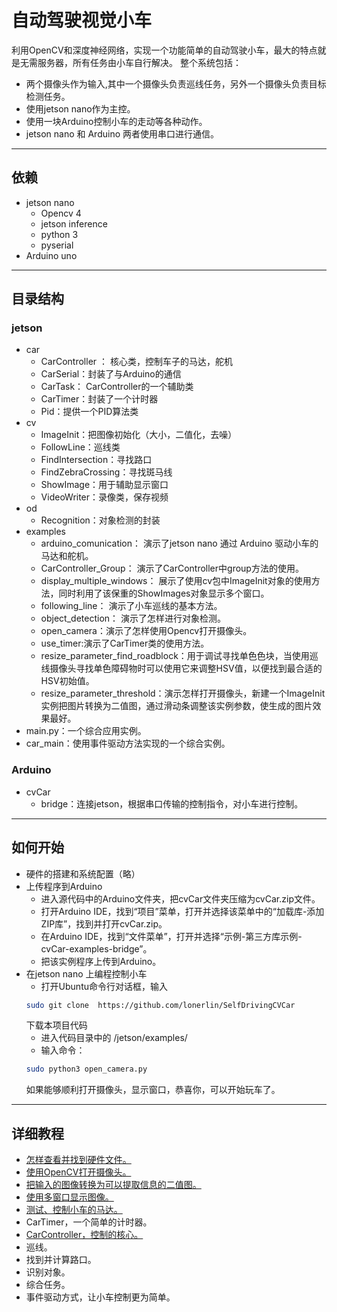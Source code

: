 # 自动驾驶视觉小车

利用OpenCV和深度神经网络，实现一个功能简单的自动驾驶小车，最大的特点就是无需服务器，所有任务由小车自行解决。
整个系统包括：
- 两个摄像头作为输入,其中一个摄像头负责巡线任务，另外一个摄像头负责目标检测任务。
- 使用jetson nano作为主控。
- 使用一块Arduino控制小车的走动等各种动作。
- jetson nano 和 Arduino 两者使用串口进行通信。
***
## 依赖
- jetson nano
    - Opencv 4
    - jetson inference
    - python 3
    - pyserial
- Arduino uno
***
## 目录结构
### jetson
- car
    - CarController ： 核心类，控制车子的马达，舵机
    - CarSerial：封装了与Arduino的通信
    - CarTask： CarController的一个辅助类
    - CarTimer：封装了一个计时器
    - Pid：提供一个PID算法类
- cv
    - ImageInit：把图像初始化（大小，二值化，去噪）
    - FollowLine：巡线类
    - FindIntersection：寻找路口
    - FindZebraCrossing：寻找斑马线
    - ShowImage：用于辅助显示窗口
    - VideoWriter：录像类，保存视频    
- od
    - Recognition：对象检测的封装
- examples
    - arduino_comunication： 演示了jetson nano 通过 Arduino 驱动小车的马达和舵机。
    - CarController_Group： 演示了CarController中group方法的使用。
    - display_multiple_windows： 展示了使用cv包中ImageInit对象的使用方法，同时利用了该保重的ShowImages对象显示多个窗口。
    - following_line： 演示了小车巡线的基本方法。
    - object_detection： 演示了怎样进行对象检测。
    - open_camera：演示了怎样使用Opencv打开摄像头。
    - use_timer:演示了CarTimer类的使用方法。
    - resize_parameter_find_roadblock：用于调试寻找单色色块，当使用巡线摄像头寻找单色障碍物时可以使用它来调整HSV值，以便找到最合适的HSV初始值。
    - resize_parameter_threshold：演示怎样打开摄像头，新建一个ImageInit实例把图片转换为二值图，通过滑动条调整该实例参数，使生成的图片效果最好。
- main.py：一个综合应用实例。
- car_main：使用事件驱动方法实现的一个综合实例。

### Arduino
- cvCar
    - bridge：连接jetson，根据串口传输的控制指令，对小车进行控制。
***
## 如何开始
- 硬件的搭建和系统配置（略）
- 上传程序到Arduino
    - 进入源代码中的Arduino文件夹，把cvCar文件夹压缩为cvCar.zip文件。
    - 打开Arduino IDE，找到“项目”菜单，打开并选择该菜单中的“加载库-添加ZIP库”，找到并打开cvCar.zip。
    - 在Arduino IDE，找到“文件菜单”，打开并选择“示例-第三方库示例-cvCar-examples-bridge”。
    - 把该实例程序上传到Arduino。
- 在jetson nano 上编程控制小车
    - 打开Ubuntu命令行对话框，输入
    ```bash
    sudo git clone  https://github.com/lonerlin/SelfDrivingCVCar
    ```
     下载本项目代码
    - 进入代码目录中的 /jetson/examples/
    - 输入命令：
    ```bash
    sudo python3 open_camera.py
    ```
    如果能够顺利打开摄像头，显示窗口，恭喜你，可以开始玩车了。
***
## 详细教程
- [怎样查看并找到硬件文件。](https://github.com/lonerlin/SelfDrivingCVCar/blob/testing/Tutorial/find_devices.md)
- [使用OpenCV打开摄像头。](https://github.com/lonerlin/SelfDrivingCVCar/blob/testing/Tutorial/open_camera.md)
- [把输入的图像转换为可以提取信息的二值图。](https://github.com/lonerlin/SelfDrivingCVCar/blob/testing/Tutorial/init_frame.md)
- [使用多窗口显示图像。](https://github.com/lonerlin/SelfDrivingCVCar/blob/testing/Tutorial/display_windows.md)
- [测试、控制小车的马达。](https://github.com/lonerlin/SelfDrivingCVCar/blob/testing/Tutorial/serial_comunication.md)
- CarTimer，一个简单的计时器。
- [CarController，控制的核心。](https://github.com/lonerlin/SelfDrivingCVCar/blob/testing/Tutorial/car_controller.md)
- 巡线。
- 找到并计算路口。
- 识别对象。
- 综合任务。
- 事件驱动方式，让小车控制更为简单。

